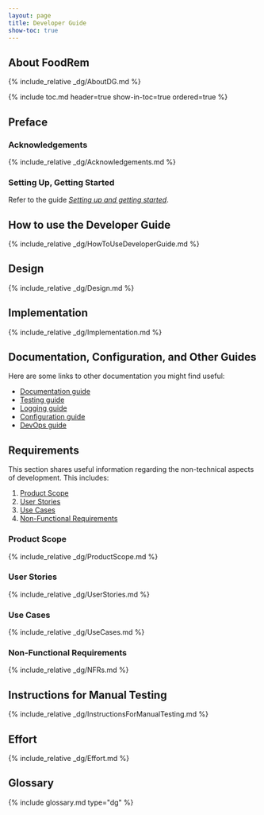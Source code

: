 ```yaml
---
layout: page
title: Developer Guide
show-toc: true
---
```

## About FoodRem

{% include_relative _dg/AboutDG.md %}

{% include toc.md header=true show-in-toc=true ordered=true %}

## Preface

### Acknowledgements

{% include_relative _dg/Acknowledgements.md %}

### Setting Up, Getting Started

Refer to the guide [_Setting up and getting started_](SettingUp.md).

## How to use the Developer Guide

{% include_relative _dg/HowToUseDeveloperGuide.md %}

## Design

{% include_relative _dg/Design.md %}

## Implementation

{% include_relative _dg/Implementation.md %}

## Documentation, Configuration, and Other Guides

Here are some links to other documentation you might find useful:

* [Documentation guide](Documentation.md)
* [Testing guide](Testing.md)
* [Logging guide](Logging.md)
* [Configuration guide](Configuration.md)
* [DevOps guide](DevOps.md)

## Requirements

This section shares useful information regarding the non-technical aspects of development. This includes:

1. [Product Scope](#product-scope)
1. [User Stories](#user-stories)
1. [Use Cases](#use-cases)
1. [Non-Functional Requirements](#non-functional-requirements)

### Product Scope

{% include_relative _dg/ProductScope.md %}

### User Stories

{% include_relative _dg/UserStories.md %}

### Use Cases

{% include_relative _dg/UseCases.md %}

### Non-Functional Requirements

{% include_relative _dg/NFRs.md %}

## Instructions for Manual Testing

{% include_relative _dg/InstructionsForManualTesting.md %}

## Effort

{% include_relative _dg/Effort.md %}

## Glossary

{% include glossary.md type="dg" %}
